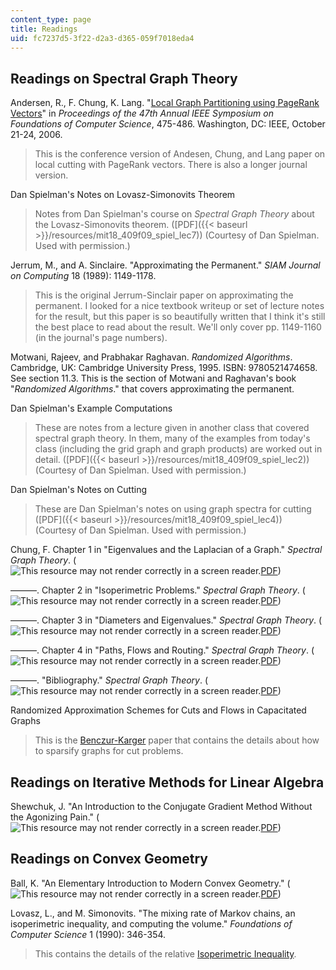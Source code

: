 ```yaml
---
content_type: page
title: Readings
uid: fc7237d5-3f22-d2a3-d365-059f7018eda4
---
```


Readings on Spectral Graph Theory
---------------------------------

Andersen, R., F. Chung, K. Lang. "[Local Graph Partitioning using PageRank Vectors](http://www.leonidzhukov.net/hse/2015/networks/papers/andersen06localgraph.pdf)" in _Proceedings of the 47th Annual IEEE Symposium on Foundations of Computer Science_, 475-486. Washington, DC: IEEE, October 21-24, 2006.

> This is the conference version of Andesen, Chung, and Lang paper on local cutting with PageRank vectors. There is also a longer journal version.

Dan Spielman's Notes on Lovasz-Simonovits Theorem

> Notes from Dan Spielman's course on _Spectral Graph Theory_ about the Lovasz-Simonovits theorem. ([PDF]({{< baseurl >}}/resources/mit18_409f09_spiel_lec7)) (Courtesy of Dan Spielman. Used with permission.)

Jerrum, M., and A. Sinclaire. "Approximating the Permanent." _SIAM Journal on Computing_ 18 (1989): 1149-1178.

> This is the original Jerrum-Sinclair paper on approximating the permanent. I looked for a nice textbook writeup or set of lecture notes for the result, but this paper is so beautifully written that I think it's still the best place to read about the result. We'll only cover pp. 1149-1160 (in the journal's page numbers).

Motwani, Rajeev, and Prabhakar Raghavan. _Randomized Algorithms_. Cambridge, UK: Cambridge University Press, 1995. ISBN: 9780521474658.  
See section 11.3. This is the section of Motwani and Raghavan's book "_Randomized Algorithms_." that covers approximating the permanent.

Dan Spielman's Example Computations

> These are notes from a lecture given in another class that covered spectral graph theory. In them, many of the examples from today's class (including the grid graph and graph products) are worked out in detail. ([PDF]({{< baseurl >}}/resources/mit18_409f09_spiel_lec2)) (Courtesy of Dan Spielman. Used with permission.)

Dan Spielman's Notes on Cutting

> These are Dan Spielman's notes on using graph spectra for cutting ([PDF]({{< baseurl >}}/resources/mit18_409f09_spiel_lec4)) (Courtesy of Dan Spielman. Used with permission.)

Chung, F. Chapter 1 in "Eigenvalues and the Laplacian of a Graph." _Spectral Graph Theory_. (![This resource may not render correctly in a screen reader.](/images/inacessible.gif)[PDF](http://www.math.ucsd.edu/~fan/research/cb/ch1.pdf))

———. Chapter 2 in "Isoperimetric Problems." _Spectral Graph Theory_. (![This resource may not render correctly in a screen reader.](/images/inacessible.gif)[PDF](http://www.math.ucsd.edu/~fan/research/cb/ch2.pdf))

———. Chapter 3 in "Diameters and Eigenvalues." _Spectral Graph Theory_. (![This resource may not render correctly in a screen reader.](/images/inacessible.gif)[PDF](http://www.math.ucsd.edu/~fan/research/cb/ch3.pdf))

———. Chapter 4 in "Paths, Flows and Routing." _Spectral Graph Theory_. (![This resource may not render correctly in a screen reader.](/images/inacessible.gif)[PDF](http://www.math.ucsd.edu/~fan/research/cb/ch4.pdf))

———. "Bibliography." _Spectral Graph Theory_. (![This resource may not render correctly in a screen reader.](/images/inacessible.gif)[PDF](http://www.math.ucsd.edu/~fan/research/cb/bib.pdf))

Randomized Approximation Schemes for Cuts and Flows in Capacitated Graphs

> This is the [Benczur-Karger](http://arxiv.org/abs/cs/0207078) paper that contains the details about how to sparsify graphs for cut problems.

Readings on Iterative Methods for Linear Algebra
------------------------------------------------

Shewchuk, J. "An Introduction to the Conjugate Gradient Method Without the Agonizing Pain." (![This resource may not render correctly in a screen reader.](/images/inacessible.gif)[PDF](http://www.cs.cmu.edu/~quake-papers/painless-conjugate-gradient.pdf))

Readings on Convex Geometry
---------------------------

Ball, K. "An Elementary Introduction to Modern Convex Geometry." (![This resource may not render correctly in a screen reader.](/images/inacessible.gif)[PDF](http://www.msri.org/publications/books/Book31/files/ball.pdf))

Lovasz, L., and M. Simonovits. "The mixing rate of Markov chains, an isoperimetric inequality, and computing the volume." _Foundations of Computer Science_ 1 (1990): 346-354.

> This contains the details of the relative [Isoperimetric Inequality](http://ieeexplore.ieee.org/xpl/freeabs_all.jsp?arnumber=89553).